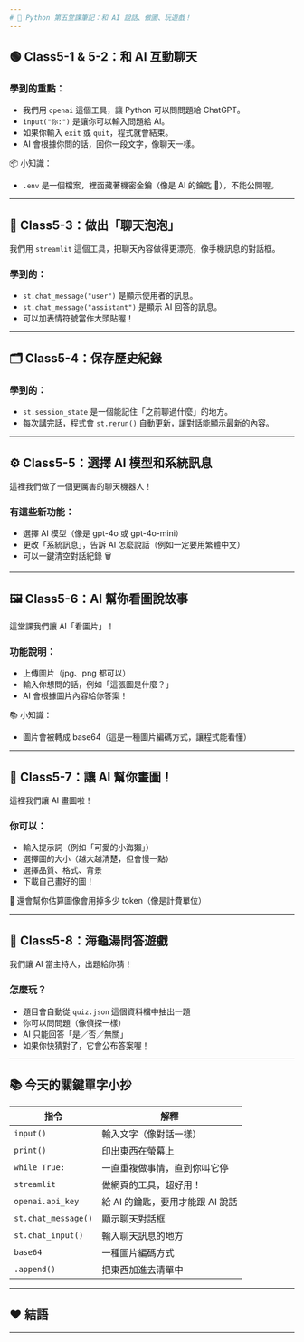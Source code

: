 ```yaml
---
# 🧠 Python 第五堂課筆記：和 AI 說話、做圖、玩遊戲！
---
```


## 🟢 Class5-1 & 5-2：和 AI 互動聊天

### 學到的重點：

- 我們用 `openai` 這個工具，讓 Python 可以問問題給 ChatGPT。
- `input("你:")` 是讓你可以輸入問題給 AI。
- 如果你輸入 `exit` 或 `quit`，程式就會結束。
- AI 會根據你問的話，回你一段文字，像聊天一樣。

📦 小知識：

- `.env` 是一個檔案，裡面藏著機密金鑰（像是 AI 的鑰匙 🔑），不能公開喔。

---

## 💬 Class5-3：做出「聊天泡泡」

我們用 `streamlit` 這個工具，把聊天內容做得更漂亮，像手機訊息的對話框。

### 學到的：

- `st.chat_message("user")` 是顯示使用者的訊息。
- `st.chat_message("assistant")` 是顯示 AI 回答的訊息。
- 可以加表情符號當作大頭貼喔！

---

## 🗂️ Class5-4：保存歷史紀錄

### 學到的：

- `st.session_state` 是一個能記住「之前聊過什麼」的地方。
- 每次講完話，程式會 `st.rerun()` 自動更新，讓對話能顯示最新的內容。

---

## ⚙️ Class5-5：選擇 AI 模型和系統訊息

這裡我們做了一個更厲害的聊天機器人！

### 有這些新功能：

- 選擇 AI 模型（像是 gpt-4o 或 gpt-4o-mini）
- 更改「系統訊息」，告訴 AI 怎麼說話（例如一定要用繁體中文）
- 可以一鍵清空對話紀錄 🗑️

---

## 🖼️ Class5-6：AI 幫你看圖說故事

這堂課我們讓 AI「看圖片」！

### 功能說明：

- 上傳圖片（jpg、png 都可以）
- 輸入你想問的話，例如「這張圖是什麼？」
- AI 會根據圖片內容給你答案！

📚 小知識：

- 圖片會被轉成 base64（這是一種圖片編碼方式，讓程式能看懂）

---

## 🎨 Class5-7：讓 AI 幫你畫圖！

這裡我們讓 AI 畫圖啦！

### 你可以：

- 輸入提示詞（例如「可愛的小海獺」）
- 選擇圖的大小（越大越清楚，但會慢一點）
- 選擇品質、格式、背景
- 下載自己畫好的圖！

🧮 還會幫你估算圖像會用掉多少 token（像是計費單位）

---

## 🧩 Class5-8：海龜湯問答遊戲

我們讓 AI 當主持人，出題給你猜！

### 怎麼玩？

- 題目會自動從 `quiz.json` 這個資料檔中抽出一題
- 你可以問問題（像偵探一樣）
- AI 只能回答「是／否／無關」
- 如果你快猜對了，它會公布答案喔！

---

## 📚 今天的關鍵單字小抄

| 指令                | 解釋                             |
| ------------------- | -------------------------------- |
| `input()`           | 輸入文字（像對話一樣）           |
| `print()`           | 印出東西在螢幕上                 |
| `while True:`       | 一直重複做事情，直到你叫它停     |
| `streamlit`         | 做網頁的工具，超好用！           |
| `openai.api_key`    | 給 AI 的鑰匙，要用才能跟 AI 說話 |
| `st.chat_message()` | 顯示聊天對話框                   |
| `st.chat_input()`   | 輸入聊天訊息的地方               |
| `base64`            | 一種圖片編碼方式                 |
| `.append()`         | 把東西加進去清單中               |

---

## ❤️ 結語

---
